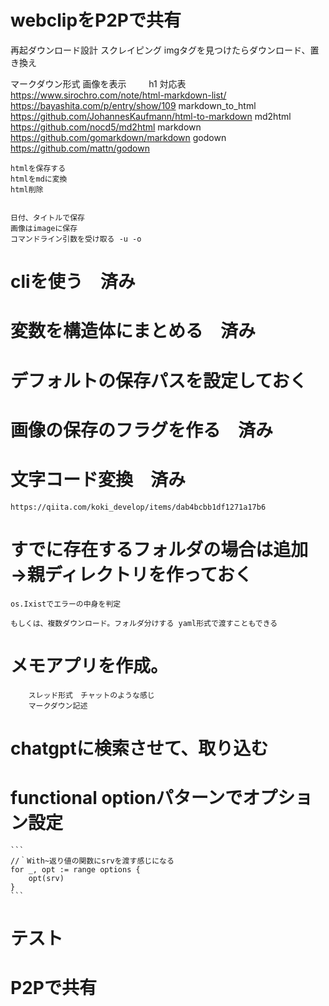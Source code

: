 # webclipをP2Pで共有


再起ダウンロード設計
スクレイピング
imgタグを見つけたらダウンロード、置き換え


マークダウン形式
	画像を表示
　　 h1 対応表
    https://www.sirochro.com/note/html-markdown-list/
    https://bayashita.com/p/entry/show/109
	markdown_to_html
    https://github.com/JohannesKaufmann/html-to-markdown
	md2html
    https://github.com/nocd5/md2html
	markdown
    https://github.com/gomarkdown/markdown
	godown
    https://github.com/mattn/godown



    htmlを保存する
    htmlをmdに変換
    html削除


    日付、タイトルで保存
    画像はimageに保存
    コマンドライン引数を受け取る -u -o


# cliを使う　済み
# 変数を構造体にまとめる　済み
# デフォルトの保存パスを設定しておく　
# 画像の保存のフラグを作る　済み
# 文字コード変換　済み
    https://qiita.com/koki_develop/items/dab4bcbb1df1271a17b6

# すでに存在するフォルダの場合は追加  →親ディレクトリを作っておく
    os.Ixistでエラーの中身を判定

    もしくは、複数ダウンロード。フォルダ分けする yaml形式で渡すこともできる





# メモアプリを作成。
        スレッド形式　チャットのような感じ
        マークダウン記述

# chatgptに検索させて、取り込む
    
# functional optionパターンでオプション設定
    ```
    //｀With~返り値の関数にsrvを渡す感じになる
	for _, opt := range options {
		opt(srv)
	}
    ```

# テスト

# P2Pで共有
